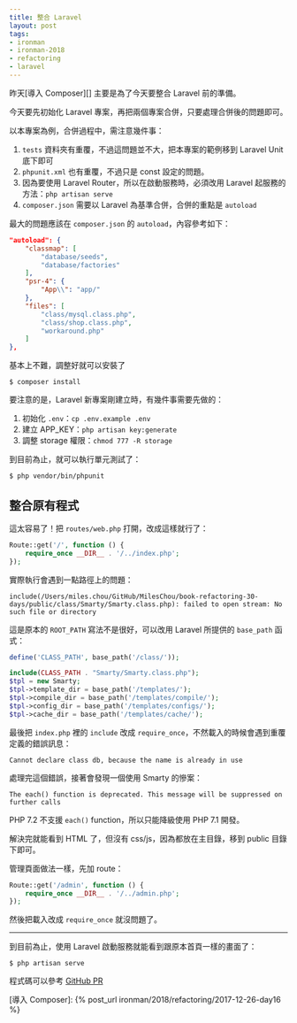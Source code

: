 ```yaml
---
title: 整合 Laravel
layout: post
tags:
- ironman
- ironman-2018
- refactoring
- laravel
---
```


昨天[導入 Composer][] 主要是為了今天要整合 Laravel 前的準備。

今天要先初始化 Laravel 專案，再把兩個專案合併，只要處理合併後的問題即可。

以本專案為例，合併過程中，需注意幾件事：

1. `tests` 資料夾有重覆，不過這問題並不大，把本專案的範例移到 Laravel Unit 底下即可
2. `phpunit.xml` 也有重覆，不過只是 const 設定的問題。
3. 因為要使用 Laravel Router，所以在啟動服務時，必須改用 Laravel 起服務的方法：`php artisan serve`
4. `composer.json` 需要以 Laravel 為基準合併，合併的重點是 `autoload`

最大的問題應該在 `composer.json` 的 `autoload`，內容參考如下：

```json
"autoload": {
    "classmap": [
        "database/seeds",
        "database/factories"
    ],
    "psr-4": {
        "App\\": "app/"
    },
    "files": [
        "class/mysql.class.php",
        "class/shop.class.php",
        "workaround.php"
    ]
},
```

基本上不難，調整好就可以安裝了

```
$ composer install
```

要注意的是，Laravel 新專案剛建立時，有幾件事需要先做的：

1. 初始化 `.env`：`cp .env.example .env`
2. 建立 APP_KEY：`php artisan key:generate`
3. 調整 storage 權限：`chmod 777 -R storage`

到目前為止，就可以執行單元測試了：

```
$ php vendor/bin/phpunit
```

## 整合原有程式

這太容易了！把 `routes/web.php` 打開，改成這樣就行了：

```php
Route::get('/', function () {
    require_once __DIR__ . '/../index.php';
});
```

實際執行會遇到一點路徑上的問題：

```
include(/Users/miles.chou/GitHub/MilesChou/book-refactoring-30-days/public/class/Smarty/Smarty.class.php): failed to open stream: No such file or directory
```

這是原本的 `ROOT_PATH` 寫法不是很好，可以改用 Laravel 所提供的 `base_path` 函式：

```php
define('CLASS_PATH', base_path('/class/'));

include(CLASS_PATH . "Smarty/Smarty.class.php");
$tpl = new Smarty;
$tpl->template_dir = base_path('/templates/');
$tpl->compile_dir = base_path('/templates/compile/');
$tpl->config_dir = base_path('/templates/configs/');
$tpl->cache_dir = base_path('/templates/cache/');
```

最後把 `index.php` 裡的 `include` 改成 `require_once`，不然載入的時候會遇到重覆定義的錯誤訊息：

```
Cannot declare class db, because the name is already in use
```

處理完這個錯誤，接著會發現一個使用 Smarty 的慘案：

```
The each() function is deprecated. This message will be suppressed on further calls
```

PHP 7.2 不支援 `each()` function，所以只能降級使用 PHP 7.1 開發。

解決完就能看到 HTML 了，但沒有 css/js，因為都放在主目錄，移到 public 目錄下即可。

管理頁面做法一樣，先加 route：

```php
Route::get('/admin', function () {
    require_once __DIR__ . '/../admin.php';
});
```

然後把載入改成 `require_once` 就沒問題了。

---

到目前為止，使用 Laravel 啟動服務就能看到跟原本首頁一樣的畫面了：

```
$ php artisan serve
```

程式碼可以參考 [GitHub PR](https://github.com/MilesChou/book-refactoring-30-days/pull/4)

[導入 Composer]: {% post_url ironman/2018/refactoring/2017-12-26-day16 %}
